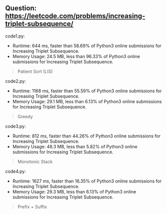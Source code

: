 ## Question: https://leetcode.com/problems/increasing-triplet-subsequence/

code1.py:
* Runtime: 644 ms, faster than 58.69% of Python3 online submissions for Increasing Triplet Subsequence.
* Memory Usage: 24.5 MB, less than 96.33% of Python3 online submissions for Increasing Triplet Subsequence.
> Patient Sort (LIS)

code2.py:
* Runtime: 1168 ms, faster than 55.59% of Python3 online submissions for Increasing Triplet Subsequence.
* Memory Usage: 29.1 MB, less than 6.13% of Python3 online submissions for Increasing Triplet Subsequence.
> Greedy

code3.py:
* Runtime: 812 ms, faster than 44.26% of Python3 online submissions for Increasing Triplet Subsequence.
* Memory Usage: 48.3 MB, less than 5.82% of Python3 online submissions for Increasing Triplet Subsequence.
> Monotonic Stack

code4.py:
* Runtime: 1627 ms, faster than 16.35% of Python3 online submissions for Increasing Triplet Subsequence.
* Memory Usage: 29.3 MB, less than 6.13% of Python3 online submissions for Increasing Triplet Subsequence.
> Prefix + Suffix